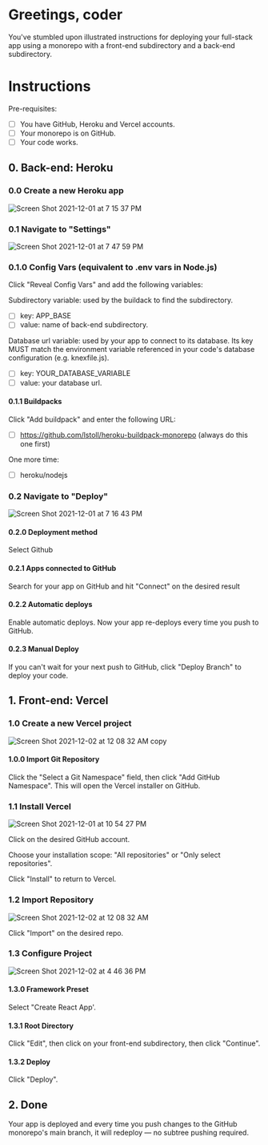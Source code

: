 # Greetings, coder
You've stumbled upon illustrated instructions for deploying your full-stack app using a monorepo with a front-end subdirectory and a back-end subdirectory. 

# Instructions
Pre-requisites:
  - [ ] You have GitHub, Heroku and Vercel accounts.
  - [ ] Your monorepo is on GitHub.
  - [ ] Your code works.

## 0. Back-end: Heroku
### 0.0 Create a new Heroku app
![Screen Shot 2021-12-01 at 7 15 37 PM](https://user-images.githubusercontent.com/86169488/144518106-5139e65f-88de-4398-aa71-602d382326c6.png)

### 0.1 Navigate to "Settings"
![Screen Shot 2021-12-01 at 7 47 59 PM](https://user-images.githubusercontent.com/86169488/144518177-8f8a8043-1a2b-46e7-a955-fd5067ba3af3.png)

### 0.1.0 Config Vars (equivalent to .env vars in Node.js)
Click "Reveal Config Vars" and add the following variables:

  Subdirectory variable: used by the buildack to find the subdirectory.
  - [ ] key: APP_BASE
  - [ ] value: name of back-end subdirectory.

  Database url variable: used by your app to connect to its database. Its key MUST match the environment variable referenced in your code's database configuration (e.g. knexfile.js).
  - [ ] key: YOUR_DATABASE_VARIABLE 
  - [ ] value: your database url.

#### 0.1.1 Buildpacks
Click "Add buildpack" and enter the following URL:
 - [ ] https://github.com/lstoll/heroku-buildpack-monorepo (always do this one first)

One more time:
 - [ ] heroku/nodejs

### 0.2 Navigate to "Deploy"
![Screen Shot 2021-12-01 at 7 16 43 PM](https://user-images.githubusercontent.com/86169488/144517262-faa3d838-2d7a-4389-943e-b4048bc51c96.png)

#### 0.2.0 Deployment method
Select Github
#### 0.2.1 Apps connected to GitHub
Search for your app on GitHub and hit "Connect" on the desired result
#### 0.2.2 Automatic deploys
Enable automatic deploys. Now your app re-deploys every time you push to GitHub.
#### 0.2.3 Manual Deploy
If you can't wait for your next push to GitHub, click "Deploy Branch" to deploy your code.

## 1. Front-end: Vercel
### 1.0 Create a new Vercel project
![Screen Shot 2021-12-02 at 12 08 32 AM copy](https://user-images.githubusercontent.com/86169488/144517333-ca700ea4-ea3a-4385-9b61-9d3f5a211252.png)

#### 1.0.0 Import Git Repository
Click the "Select a Git Namespace" field, then click "Add GitHub Namespace". This will open the Vercel installer on GitHub.

### 1.1 Install Vercel
![Screen Shot 2021-12-01 at 10 54 27 PM](https://user-images.githubusercontent.com/86169488/144517705-fb95178b-8e37-4733-9a03-3c2f1abda9fe.png)

Click on the desired GitHub account.

Choose your installation scope: "All repositories" or "Only select repositories".

Click "Install" to return to Vercel.

### 1.2 Import Repository
![Screen Shot 2021-12-02 at 12 08 32 AM](https://user-images.githubusercontent.com/86169488/144517935-2635bab6-875a-4fde-a114-f54a4371f84f.png)

Click "Import" on the desired repo.

### 1.3 Configure Project
![Screen Shot 2021-12-02 at 4 46 36 PM](https://user-images.githubusercontent.com/86169488/144517948-25d5f155-cb8a-448e-9402-c89d1e60e3b1.png)

#### 1.3.0 Framework Preset
Select "Create React App'.
#### 1.3.1 Root Directory
Click "Edit", then click on your front-end subdirectory, then click "Continue".
#### 1.3.2 Deploy
Click "Deploy".

 ## 2. Done
Your app is deployed and every time you push changes to the GitHub monorepo's main branch, it will redeploy — no subtree pushing required.
